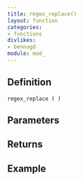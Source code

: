 ```yaml
---
title: regex_replace()
layout: function
categories:
- functions
divlikes:
- bennugd
module: mod_
---
```


## Definition

    regex_replace ( )

## Parameters

## Returns

## Example
